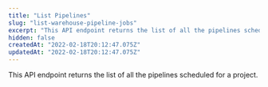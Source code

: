 ```yaml
---
title: "List Pipelines"
slug: "list-warehouse-pipeline-jobs"
excerpt: "This API endpoint returns the list of all the pipelines scheduled for a project."
hidden: false
createdAt: "2022-02-18T20:12:47.075Z"
updatedAt: "2022-02-18T20:12:47.075Z"
---
```

This API endpoint returns the list of all the pipelines scheduled for a project.